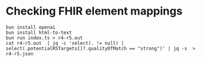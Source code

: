 # Checking FHIR element mappings

```
bun install openai
bun install html-to-text
bun run index.ts > r4-r5.out
cat r4-r5.out  | jq -c 'select(. != null) | select(.potentialR5Targets[]?.qualityOfMatch == "strong")' | jq -s  > r4-r5.json
```
